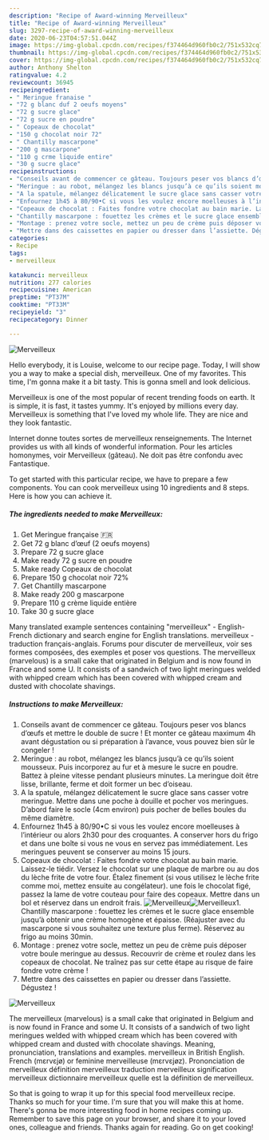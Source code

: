 ```yaml
---
description: "Recipe of Award-winning Merveilleux"
title: "Recipe of Award-winning Merveilleux"
slug: 3297-recipe-of-award-winning-merveilleux
date: 2020-06-23T04:57:51.044Z
image: https://img-global.cpcdn.com/recipes/f374464d960fb0c2/751x532cq70/merveilleux-photo-principale-de-la-recette.jpg
thumbnail: https://img-global.cpcdn.com/recipes/f374464d960fb0c2/751x532cq70/merveilleux-photo-principale-de-la-recette.jpg
cover: https://img-global.cpcdn.com/recipes/f374464d960fb0c2/751x532cq70/merveilleux-photo-principale-de-la-recette.jpg
author: Anthony Shelton
ratingvalue: 4.2
reviewcount: 36945
recipeingredient:
- " Meringue franaise "
- "72 g blanc duf 2 oeufs moyens"
- "72 g sucre glace"
- "72 g sucre en poudre"
- " Copeaux de chocolat"
- "150 g chocolat noir 72"
- " Chantilly mascarpone"
- "200 g mascarpone"
- "110 g crme liquide entire"
- "30 g sucre glace"
recipeinstructions:
- "Conseils avant de commencer ce gâteau. Toujours peser vos blancs d’œufs et mettre le double de sucre ! Et monter ce gâteau maximum 4h avant dégustation ou si préparation à l’avance, vous pouvez bien sûr le congeler !"
- "Meringue : au robot, mélangez les blancs jusqu’à ce qu’ils soient mousseux. Puis incorporez au fur et à mesure le sucre en poudre. Battez à pleine vitesse pendant plusieurs minutes. La meringue doit être lisse, brillante, ferme et doit former un bec d’oiseau."
- "A la spatule, mélangez délicatement le sucre glace sans casser votre meringue. Mettre dans une poche à douille et pocher vos meringues. D’abord faire le socle (4cm environ) puis pocher de belles boules du même diamètre."
- "Enfournez 1h45 à 80/90•C si vous les voulez encore moelleuses à l’intérieur ou alors 2h30 pour des croquantes. A conserver hors du frigo et dans une boîte si vous ne vous en servez pas immédiatement. Les meringues peuvent se conserver au moins 15 jours."
- "Copeaux de chocolat : Faites fondre votre chocolat au bain marie. Laissez-le tiédir. Versez le chocolat sur une plaque de marbre ou au dos du lèche frite de votre four. Étalez finement (si vous utilisez le lèche frite comme moi, mettez ensuite au congélateur). une fois le chocolat figé, passez la lame de votre couteau pour faire des copeaux. Mettre dans un bol et réservez dans un endroit frais."
- "Chantilly mascarpone : fouettez les crèmes et le sucre glace ensemble jusqu’à obtenir une crème homogène et épaisse. (Réajuster avec du mascarpone si vous souhaitez une texture plus ferme). Réservez au frigo au moins 30min."
- "Montage : prenez votre socle, mettez un peu de crème puis déposer votre boule meringue au dessus. Recouvrir de crème et roulez dans les copeaux de chocolat. Ne traînez pas sur cette étape au risque de faire fondre votre crème !"
- "Mettre dans des caissettes en papier ou dresser dans l’assiette. Dégustez !"
categories:
- Recipe
tags:
- merveilleux

katakunci: merveilleux 
nutrition: 277 calories
recipecuisine: American
preptime: "PT37M"
cooktime: "PT33M"
recipeyield: "3"
recipecategory: Dinner

---
```



![Merveilleux](https://img-global.cpcdn.com/recipes/f374464d960fb0c2/751x532cq70/merveilleux-photo-principale-de-la-recette.jpg)

Hello everybody, it is Louise, welcome to our recipe page. Today, I will show you a way to make a special dish, merveilleux. One of my favorites. This time, I'm gonna make it a bit tasty. This is gonna smell and look delicious.

Merveilleux is one of the most popular of recent trending foods on earth. It is simple, it is fast, it tastes yummy. It's enjoyed by millions every day. Merveilleux is something that I've loved my whole life. They are nice and they look fantastic.

Internet donne toutes sortes de merveilleux renseignements. The Internet provides us with all kinds of wonderful information. Pour les articles homonymes, voir Merveilleux (gâteau). Ne doit pas être confondu avec Fantastique.


To get started with this particular recipe, we have to prepare a few components. You can cook merveilleux using 10 ingredients and 8 steps. Here is how you can achieve it.

<!--inarticleads1-->

##### The ingredients needed to make Merveilleux:

1. Get  Meringue française 🇫🇷
1. Get 72 g blanc d’œuf (2 oeufs moyens)
1. Prepare 72 g sucre glace
1. Make ready 72 g sucre en poudre
1. Make ready  Copeaux de chocolat
1. Prepare 150 g chocolat noir 72%
1. Get  Chantilly mascarpone
1. Make ready 200 g mascarpone
1. Prepare 110 g crème liquide entière
1. Take 30 g sucre glace


Many translated example sentences containing &#34;merveilleux&#34; - English-French dictionary and search engine for English translations. merveilleux - traduction français-anglais. Forums pour discuter de merveilleux, voir ses formes composées, des exemples et poser vos questions. The merveilleux (marvelous) is a small cake that originated in Belgium and is now found in France and some U. It consists of a sandwich of two light meringues welded with whipped cream which has been covered with whipped cream and dusted with chocolate shavings. 

<!--inarticleads2-->

##### Instructions to make Merveilleux:

1. Conseils avant de commencer ce gâteau. Toujours peser vos blancs d’œufs et mettre le double de sucre ! Et monter ce gâteau maximum 4h avant dégustation ou si préparation à l’avance, vous pouvez bien sûr le congeler !
1. Meringue : au robot, mélangez les blancs jusqu’à ce qu’ils soient mousseux. Puis incorporez au fur et à mesure le sucre en poudre. Battez à pleine vitesse pendant plusieurs minutes. La meringue doit être lisse, brillante, ferme et doit former un bec d’oiseau.
1. A la spatule, mélangez délicatement le sucre glace sans casser votre meringue. Mettre dans une poche à douille et pocher vos meringues. D’abord faire le socle (4cm environ) puis pocher de belles boules du même diamètre.
1. Enfournez 1h45 à 80/90•C si vous les voulez encore moelleuses à l’intérieur ou alors 2h30 pour des croquantes. A conserver hors du frigo et dans une boîte si vous ne vous en servez pas immédiatement. Les meringues peuvent se conserver au moins 15 jours.
1. Copeaux de chocolat : Faites fondre votre chocolat au bain marie. Laissez-le tiédir. Versez le chocolat sur une plaque de marbre ou au dos du lèche frite de votre four. Étalez finement (si vous utilisez le lèche frite comme moi, mettez ensuite au congélateur). une fois le chocolat figé, passez la lame de votre couteau pour faire des copeaux. Mettre dans un bol et réservez dans un endroit frais.
<img src="//assets-global.cpcdn.com/assets/icons/button_play-2c75c40dde080a61004c1f40b05d8f140eaff45d7e9e6481dc71c63d2e7c4909.png" alt="Merveilleux"><img src="//assets-global.cpcdn.com/assets/icons/button_play-2c75c40dde080a61004c1f40b05d8f140eaff45d7e9e6481dc71c63d2e7c4909.png" alt="Merveilleux">1. Chantilly mascarpone : fouettez les crèmes et le sucre glace ensemble jusqu’à obtenir une crème homogène et épaisse. (Réajuster avec du mascarpone si vous souhaitez une texture plus ferme). Réservez au frigo au moins 30min.
1. Montage : prenez votre socle, mettez un peu de crème puis déposer votre boule meringue au dessus. Recouvrir de crème et roulez dans les copeaux de chocolat. Ne traînez pas sur cette étape au risque de faire fondre votre crème !
1. Mettre dans des caissettes en papier ou dresser dans l’assiette. Dégustez !
<img src="//assets-global.cpcdn.com/assets/icons/button_play-2c75c40dde080a61004c1f40b05d8f140eaff45d7e9e6481dc71c63d2e7c4909.png" alt="Merveilleux">

The merveilleux (marvelous) is a small cake that originated in Belgium and is now found in France and some U. It consists of a sandwich of two light meringues welded with whipped cream which has been covered with whipped cream and dusted with chocolate shavings. Meaning, pronunciation, translations and examples. merveilleux in British English. French (mɛrvɛjø) or feminine merveilleuse (mɛrvɛjøz). Prononciation de merveilleux définition merveilleux traduction merveilleux signification merveilleux dictionnaire merveilleux quelle est la définition de merveilleux. 

So that is going to wrap it up for this special food merveilleux recipe. Thanks so much for your time. I'm sure that you will make this at home. There's gonna be more interesting food in home recipes coming up. Remember to save this page on your browser, and share it to your loved ones, colleague and friends. Thanks again for reading. Go on get cooking!
